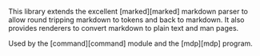 This library extends the excellent [marked][marked] markdown parser to allow round tripping markdown to tokens and back to markdown. It also provides renderers to convert markdown to plain text and man pages.

Used by the [command][command] module and the [mdp][mdp] program.
